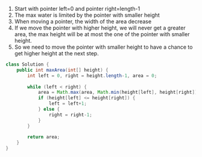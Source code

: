 1. Start with pointer left=0 and pointer right=length-1
2. The max water is limited by the pointer with smaller height
3. When moving a pointer, the width of the area decrease
4. If we move the pointer with higher height, we will never get a
greater area, the max height will be at most the one of the pointer with smaller height.
5. So we need to move the pointer with smaller height to have a chance to get higher height at the next step.



```java  
class Solution {
    public int maxArea(int[] height) {
        int left = 0, right = height.length-1, area = 0;                
        
        while (left < right) {            
            area = Math.max(area, Math.min(height[left], height[right])*(right-left));
            if (height[left] <= height[right]) {                                
                left = left+1;                
            } else {                     
                right = right-1;                
            }
        }
        
        return area;
    }
}
```
